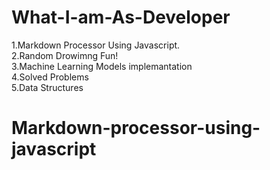 # What-I-am-As-Developer
1.Markdown Processor Using Javascript.<br/>
2.Random Drowimng Fun!<br/>
3.Machine Learning Models implemantation<br/>
4.Solved Problems<br/>
5.Data Structures<br/>
# Markdown-processor-using-javascript
